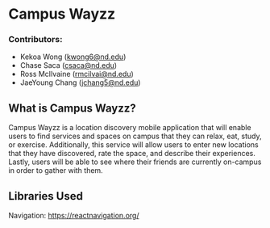 # Campus Wayzz

### Contributors:

* Kekoa Wong (kwong6@nd.edu)
* Chase Saca (csaca@nd.edu)
* Ross McIlvaine (rmcilvai@nd.edu)
* JaeYoung Chang (jchang5@nd.edu)

## What is Campus Wayzz?

Campus Wayzz is a location discovery mobile application that will enable users to find services and spaces on campus that they can relax, eat, study, or exercise. Additionally, this service will allow users to enter new locations that they have discovered, rate the space, and describe their experiences. Lastly, users will be able to see where their friends are currently on-campus in order to gather with them. 

## Libraries Used

Navigation: https://reactnavigation.org/
